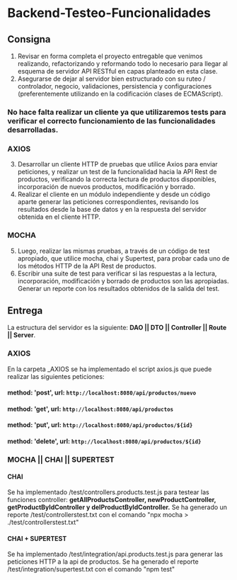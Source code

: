 # Backend-Testeo-Funcionalidades

## Consigna
1) Revisar en forma completa el proyecto entregable que venimos realizando, refactorizando y reformando todo lo necesario para llegar al esquema de servidor API RESTful en capas planteado en esta clase.
2) Asegurarse de dejar al servidor bien estructurado con su ruteo / controlador, negocio, validaciones, persistencia y configuraciones (preferentemente utilizando en la codificación clases de ECMAScript).

### No hace falta realizar un cliente ya que utilizaremos tests para verificar el correcto funcionamiento de las funcionalidades desarrolladas.
### AXIOS
3) Desarrollar un cliente HTTP de pruebas que utilice Axios para enviar peticiones, y realizar un test de la funcionalidad hacia la API Rest de productos, verificando la correcta lectura de productos disponibles, incorporación de nuevos productos, modificación y borrado.
4) Realizar el cliente en un módulo independiente y desde un código aparte generar las peticiones correspondientes, revisando los resultados desde la base de datos y en la respuesta del servidor obtenida en el cliente HTTP.

### MOCHA 
5) Luego, realizar las mismas pruebas, a través de un código de test apropiado, que utilice mocha, chai y Supertest, para probar cada uno de los métodos HTTP de la API Rest de productos.
6) Escribir una suite de test para verificar si las respuestas a la lectura, incorporación, modificación y borrado de productos son las apropiadas. Generar un reporte con los resultados obtenidos de la salida del test.



## Entrega
La estructura del servidor es la siguiente:
**DAO || DTO || Controller || Route || Server**.

### AXIOS
En la carpeta _AXIOS se ha implementado el script axios.js que puede realizar las siguientes peticiones:
#### method: 'post', url: `http://localhost:8080/api/productos/nuevo`
#### method: 'get', url: `http://localhost:8080/api/productos`
#### method: 'put', url: `http://localhost:8080/api/productos/${id}`
#### method: 'delete', url: `http://localhost:8080/api/productos/${id}`

### MOCHA || CHAI || SUPERTEST
#### CHAI
Se ha implementado /test/controllers.products.test.js para testear las funciones controller: **getAllProductsController, newProductController, getProductByIdController y delProductByIdController.**
Se ha generado un reporte /test/controllerstest.txt con el comando "npx mocha > ./test/controllerstest.txt"

#### CHAI + SUPERTEST
Se ha implementado /test/integration/api.products.test.js para generar las peticiones HTTP a la api de productos.
Se ha generado el reporte /test/integration/supertest.txt con el comando "npm test"
  

